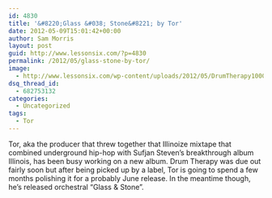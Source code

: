 ```yaml
---
id: 4830
title: '&#8220;Glass &#038; Stone&#8221; by Tor'
date: 2012-05-09T15:01:42+00:00
author: Sam Morris
layout: post
guid: http://www.lessonsix.com/?p=4830
permalink: /2012/05/glass-stone-by-tor/
image:
  - http://www.lessonsix.com/wp-content/uploads/2012/05/DrumTherapy1000x1000.jpg
dsq_thread_id:
  - 682753132
categories:
  - Uncategorized
tags:
  - Tor
---
```

Tor, aka the producer that threw together that Illinoize mixtape that combined underground hip-hop with Sufjan Steven&#8217;s breakthrough album Illinois, has been busy working on a new album. Drum Therapy was due out fairly soon but after being picked up by a label, Tor is going to spend a few months polishing it for a probably June release. In the meantime though, he&#8217;s released orchestral &#8220;Glass &#038; Stone&#8221;.